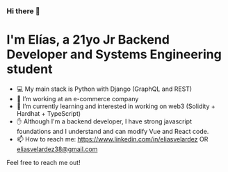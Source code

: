 ### Hi there 👋
# I'm Elías, a 21yo Jr Backend Developer and Systems Engineering student 
- :computer: My main stack is Python with Django (GraphQL and REST)
- 🌱 I’m working at an e-commerce company
- 👯 I’m currently learning and interested in working on web3 (Solidity + Hardhat + TypeScript)
- ✋ Although I'm a backend developer, I have strong javascript foundations and I understand and can modify Vue and React code.
- 📫 How to reach me: https://www.linkedin.com/in/eliasvelardez OR eliasvelardez38@gmail.com

Feel free to reach me out!
